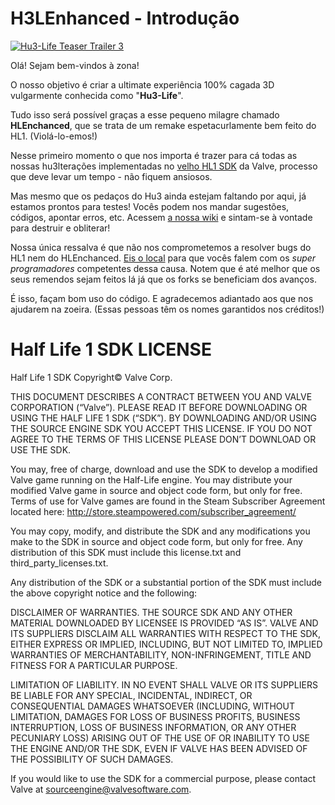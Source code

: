 H3LEnhanced - Introdução
======================

[![Hu3-Life Teaser Trailer 3](https://img.youtube.com/vi/fvkc70QQid0/0.jpg)](https://www.youtube.com/watch?v=fvkc70QQid0)

Olá! Sejam bem-vindos à zona!

O nosso objetivo é criar a ultimate experiência 100% cagada 3D vulgarmente conhecida como "**Hu3-Life**".

Tudo isso será possível graças a esse pequeno milagre chamado **HLEnchanced**, que se trata de um remake espetacurlamente bem feito do HL1. (Violá-lo-emos!)

Nesse primeiro momento o que nos importa é trazer para cá todas as nossas hu3lterações implementadas no [velho HL1 SDK](https://github.com/ValveSoftware/halflife) da Valve, processo que deve levar um tempo - não fiquem ansiosos.

Mas mesmo que os pedaços do Hu3 ainda estejam faltando por aqui, já estamos prontos para testes! Vocês podem nos mandar sugestões, códigos, apontar erros, etc. Acessem [a nossa wiki](https://github.com/xalalau/H3LEnhanced/wiki) e sintam-se à vontade para destruir e obliterar!

Nossa única ressalva é que não nos comprometemos a resolver bugs do HL1 nem do HLEnchanced. [Eis o local](https://github.com/SamVanheer/HLEnhanced/issues) para que vocês falem com os *super programadores* competentes dessa causa. Notem que é até melhor que os seus remendos sejam feitos lá já que os forks se beneficiam dos avanços.

É isso, façam bom uso do código. E agradecemos adiantado aos que nos ajudarem na zoeira. (Essas pessoas têm os nomes garantidos nos créditos!)

Half Life 1 SDK LICENSE
======================

Half Life 1 SDK Copyright© Valve Corp.  

THIS DOCUMENT DESCRIBES A CONTRACT BETWEEN YOU AND VALVE CORPORATION (“Valve”).  PLEASE READ IT BEFORE DOWNLOADING OR USING THE HALF LIFE 1 SDK (“SDK”). BY DOWNLOADING AND/OR USING THE SOURCE ENGINE SDK YOU ACCEPT THIS LICENSE. IF YOU DO NOT AGREE TO THE TERMS OF THIS LICENSE PLEASE DON’T DOWNLOAD OR USE THE SDK.

You may, free of charge, download and use the SDK to develop a modified Valve game running on the Half-Life engine.  You may distribute your modified Valve game in source and object code form, but only for free. Terms of use for Valve games are found in the Steam Subscriber Agreement located here: http://store.steampowered.com/subscriber_agreement/ 

You may copy, modify, and distribute the SDK and any modifications you make to the SDK in source and object code form, but only for free.  Any distribution of this SDK must include this license.txt and third_party_licenses.txt.  
 
Any distribution of the SDK or a substantial portion of the SDK must include the above copyright notice and the following: 

DISCLAIMER OF WARRANTIES.  THE SOURCE SDK AND ANY OTHER MATERIAL DOWNLOADED BY LICENSEE IS PROVIDED “AS IS”.  VALVE AND ITS SUPPLIERS DISCLAIM ALL WARRANTIES WITH RESPECT TO THE SDK, EITHER EXPRESS OR IMPLIED, INCLUDING, BUT NOT LIMITED TO, IMPLIED WARRANTIES OF MERCHANTABILITY, NON-INFRINGEMENT, TITLE AND FITNESS FOR A PARTICULAR PURPOSE.  

LIMITATION OF LIABILITY.  IN NO EVENT SHALL VALVE OR ITS SUPPLIERS BE LIABLE FOR ANY SPECIAL, INCIDENTAL, INDIRECT, OR CONSEQUENTIAL DAMAGES WHATSOEVER (INCLUDING, WITHOUT LIMITATION, DAMAGES FOR LOSS OF BUSINESS PROFITS, BUSINESS INTERRUPTION, LOSS OF BUSINESS INFORMATION, OR ANY OTHER PECUNIARY LOSS) ARISING OUT OF THE USE OF OR INABILITY TO USE THE ENGINE AND/OR THE SDK, EVEN IF VALVE HAS BEEN ADVISED OF THE POSSIBILITY OF SUCH DAMAGES.  
 
 
If you would like to use the SDK for a commercial purpose, please contact Valve at sourceengine@valvesoftware.com.
